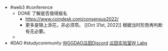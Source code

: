 - #web3 #conference
	- DONE 了解是否值得报名
		- https://www.coindesk.com/consensus2022/
		- 更多是锦上添花，非必须项。 [[Oct 31st, 2022]] 根据当时形势再判断有无必要。
	-
- #DAO #studycommunity 
  [WGGDAO瓜田Discord](https://discord.com/channels/937958330855477258/970886928729780234)
  [瓜田实验室W Labs](https://twitter.com/GuaTianGuaTian)
